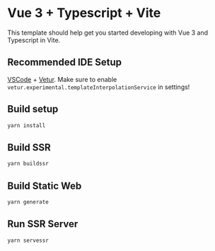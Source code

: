 # Vue 3 + Typescript + Vite

This template should help get you started developing with Vue 3 and Typescript in Vite.

## Recommended IDE Setup

[VSCode](https://code.visualstudio.com/) + [Vetur](https://marketplace.visualstudio.com/items?itemName=octref.vetur). Make sure to enable `vetur.experimental.templateInterpolationService` in settings!





## Build  setup

```bash
yarn install
```



## Build SSR

```bash
yarn buildssr
```



## Build Static Web

```bash
yarn generate
```



## Run SSR Server

```bash
yarn servessr
```

